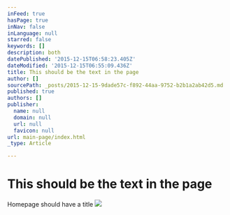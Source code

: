 ```yaml
---
inFeed: true
hasPage: true
inNav: false
inLanguage: null
starred: false
keywords: []
description: both
datePublished: '2015-12-15T06:58:23.405Z'
dateModified: '2015-12-15T06:55:09.436Z'
title: This should be the text in the page
author: []
sourcePath: _posts/2015-12-15-9dade57c-f892-44aa-9752-b2b1a2ab42d5.md
published: true
authors: []
publisher:
  name: null
  domain: null
  url: null
  favicon: null
url: main-page/index.html
_type: Article

---
```

# This should be the text in the page

Homepage should have a title
![](https://the-grid-user-content.s3-us-west-2.amazonaws.com/71385fde-34b8-4642-9878-1d545ad8d5b5.jpg)